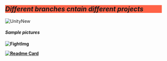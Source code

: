 <h2 style="background-color:rgb(255, 99, 71);"><b><i>Different branches cntain different projects</i></b></h2>

![UnityNew](https://user-images.githubusercontent.com/55481788/194673942-78370651-ba65-4ecf-b6d4-84a264bfd48e.png)


<h4><b> <i>Sample pictures</i></b><h4>

![FightImg](https://user-images.githubusercontent.com/55481788/194673036-b5e40bb5-1504-471e-b168-40d4fa00148c.JPG)

  
 [![Readme Card](https://github-readme-stats.vercel.app/api/pin/?username=anuraghazra&repo=github-readme-stats)](https://github.com/anuraghazra/github-readme-stats)
